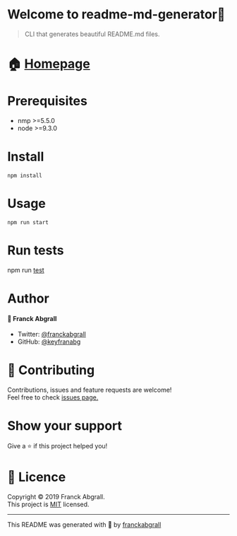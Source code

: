 # Welcome to readme-md-generator👋

>CLI that generates beautiful README.md files.

# 🏠 [Homepage]()
# Prerequisites
* nmp >=5.5.0
* node >=9.3.0

# Install
```
npm install
```
# Usage
```
npm run start
```
# Run tests

npm run [test]()

# Author
#### 🤵 Franck Abgrall
* Twitter: [@franckabgrall]()
* GitHub: [@keyfranabg]()
# 🤝 Contributing
Contributions, issues and feature requests are welcome!<br>
Feel free to check [issues page.]()
# Show your support
Give a ⭐ if this project helped you!

# 📝 Licence
Copyright © 2019 Franck Abgrall.<br>
This project is [MIT]() licensed.

---

This README was generated with 🧡 by [franckabgrall]() 

